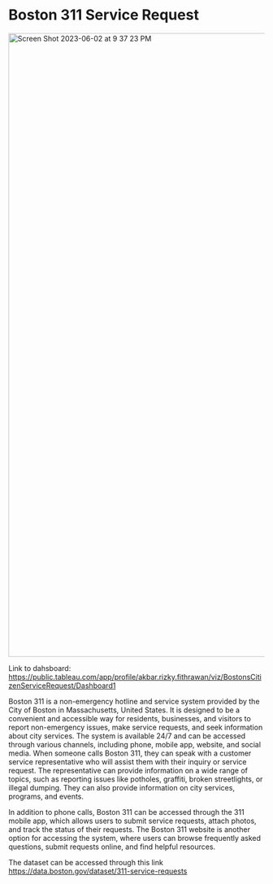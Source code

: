 # Boston 311 Service Request


<img width="1227" alt="Screen Shot 2023-06-02 at 9 37 23 PM" src="https://github.com/akbarfithrawan/Tableau-Dashboard/assets/133627219/3ec33596-9f64-466d-a4a4-1eecbbf39e03">


Link to dahsboard: https://public.tableau.com/app/profile/akbar.rizky.fithrawan/viz/BostonsCitizenServiceRequest/Dashboard1

Boston 311 is a non-emergency hotline and service system provided by the City of Boston in Massachusetts, United States. 
It is designed to be a convenient and accessible way for residents, businesses, and visitors to report non-emergency issues, make service requests, and seek information about city services. 
The system is available 24/7 and can be accessed through various channels, including phone, mobile app, website, and social media.
When someone calls Boston 311, they can speak with a customer service representative who will assist them with their inquiry or service request. 
The representative can provide information on a wide range of topics, such as reporting issues like potholes, graffiti, broken streetlights, or illegal dumping. They can also provide information on city services, programs, and events.

In addition to phone calls, Boston 311 can be accessed through the 311 mobile app, which allows users to submit service requests, attach photos, and track the status of their requests. 
The Boston 311 website is another option for accessing the system, where users can browse frequently asked questions, submit requests online, and find helpful resources.

The dataset can be accessed through this link https://data.boston.gov/dataset/311-service-requests




